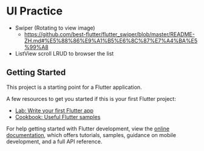 # UI Practice
  - Swiper (Rotating to view image)
    - https://github.com/best-flutter/flutter_swiper/blob/master/README-ZH.md#%E5%88%86%E9%A1%B5%E6%8C%87%E7%A4%BA%E5%99%A8
  - ListView scroll LRUD to browser the list

## Getting Started

This project is a starting point for a Flutter application.

A few resources to get you started if this is your first Flutter project:

- [Lab: Write your first Flutter app](https://docs.flutter.dev/get-started/codelab)
- [Cookbook: Useful Flutter samples](https://docs.flutter.dev/cookbook)

For help getting started with Flutter development, view the
[online documentation](https://docs.flutter.dev/), which offers tutorials,
samples, guidance on mobile development, and a full API reference.
